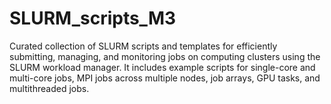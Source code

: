 # SLURM_scripts_M3
Curated collection of SLURM scripts and templates for efficiently submitting, managing, and monitoring jobs on computing clusters using the SLURM workload manager. It includes example scripts for  single-core and multi-core jobs, MPI jobs across multiple nodes, job arrays, GPU tasks, and multithreaded jobs.
